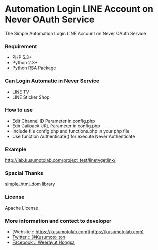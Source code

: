 # Automation Login LINE Account on Never OAuth Service
The Simple Automation Login LINE Account on Never OAuth Service
### Requirement
- PHP 5.3+
- Python 2.3+
- Python RSA Package

### Can Login Automatic in Never Service
- LINE TV
- LINE Sticker Shop

### How to use
- Edit Channel ID Parameter in config.php
- Edit Callback URL Parameter in config.php
- Include file config.php and functions.php in your php file
- Use function Authenticate() for execute Never Authenticate

### Example
http://lab.kusumotolab.com/project_test/linetvgetlink/

### Spacial Thanks
simple_html_dom library
 
### License
Apache License

### More information and contect to developer
* [Website :: https://kusumotolab.com](https://kusumotolab.com)
* [Twitter :: @Kusumoto_ton](https://twtter.com/kusumoto_ton)
* [Facebook :: Weerayut Hongsa](https://facebook.com/Azerdar.t.Kusumoto)
